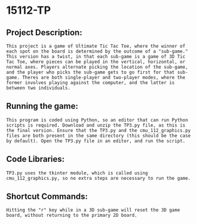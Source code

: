 # 15112-TP
## Project Description:
	This project is a game of Ultimate Tic Tac Toe, where the winner of each spot on the board is determined by the outcome of a "sub-game." This version has a twist, in that each sub-game is a game of 3D Tic Tac Toe, where pieces can be played in the vertical, horizontal, or normal axes. Players alternate picking the location of the sub-game, and the player who picks the sub-game gets to go first for that sub-game. Theres are both single-player and two-player modes, where the former involves playing against the computer, and the latter is between two individuals.

## Running the game:
	This program is coded using Python, so an editor that can run Python scripts is required. Download and unzip the TP3.py file, as this is the final version. Ensure that the TP3.py and the cmu_112_graphics.py files are both present in the same directory (this should be the case by default). Open the TP3.py file in an editor, and run the script.

## Code Libraries:
	TP3.py uses the tkinter module, which is called using cmu_112_graphics.py, so no extra steps are necessary to run the game.

## Shortcut Commands:
	Hitting the "r" key while in a 3D sub-game will reset the 3D game board, without returning to the primary 2D board.

